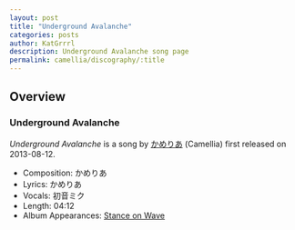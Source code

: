 ```yaml
---
layout: post
title: "Underground Avalanche"
categories: posts
author: KatGrrrl
description: Underground Avalanche song page
permalink: camellia/discography/:title
---
```


## Overview

### Underground Avalanche

*Underground Avalanche* is a song by [かめりあ](/camellia) (Camellia) first released on 2013-08-12.

* Composition: かめりあ
* Lyrics: かめりあ
* Vocals: 初音ミク
* Length: 04:12
* Album Appearances: [Stance on Wave](<{% link postsInclude/_posts/camellia/albums/Stance-on-Wave/2023-12-06-Stance-on-Wave.md %}>)
